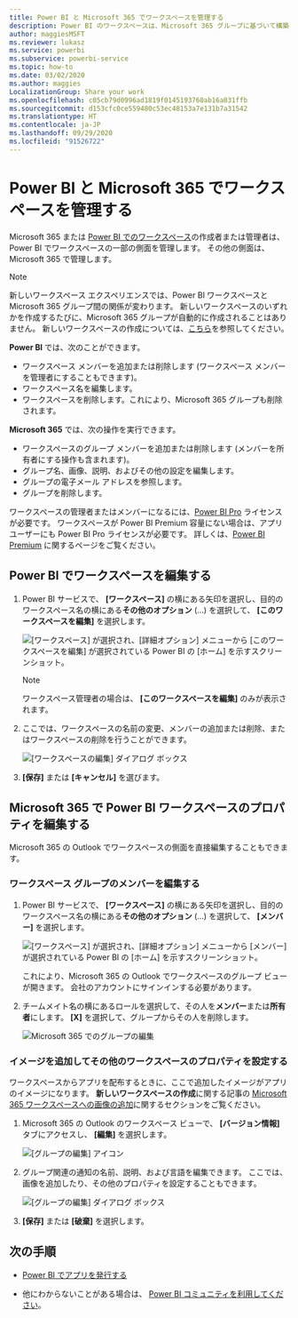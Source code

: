 ```yaml
---
title: Power BI と Microsoft 365 でワークスペースを管理する
description: Power BI のワークスペースは、Microsoft 365 グループに基づいて構築されたコラボレーション エクスペリエンスです。 Power BI および Microsoft 365 でワークスペースを管理します。
author: maggiesMSFT
ms.reviewer: lukasz
ms.service: powerbi
ms.subservice: powerbi-service
ms.topic: how-to
ms.date: 03/02/2020
ms.author: maggies
LocalizationGroup: Share your work
ms.openlocfilehash: c05cb79d0996ad1819f0145193760ab16a031ffb
ms.sourcegitcommit: d153cfc0ce559480c53ec48153a7e131b7a31542
ms.translationtype: HT
ms.contentlocale: ja-JP
ms.lasthandoff: 09/29/2020
ms.locfileid: "91526722"
---
```

# <a name="manage-your-workspace-in-power-bi-and-microsoft-365"></a>Power BI と Microsoft 365 でワークスペースを管理する

Microsoft 365 または [Power BI でのワークスペース](service-create-distribute-apps.md)の作成者または管理者は、Power BI でワークスペースの一部の側面を管理します。 その他の側面は、Microsoft 365 で管理します。

> [!NOTE]
> 新しいワークスペース エクスペリエンスでは、Power BI ワークスペースと Microsoft 365 グループ間の関係が変わります。 新しいワークスペースのいずれかを作成するたびに、Microsoft 365 グループが自動的に作成されることはありません。 新しいワークスペースの作成については、[こちら](service-create-the-new-workspaces.md)を参照してください。

**Power BI** では、次のことができます。

* ワークスペース メンバーを追加または削除します (ワークスペース メンバーを管理者にすることもできます)。
* ワークスペース名を編集します。
* ワークスペースを削除します。これにより、Microsoft 365 グループも削除されます。

**Microsoft 365** では、次の操作を実行できます。

* ワークスペースのグループ メンバーを追加または削除します (メンバーを所有者にする操作も含まれます)。
* グループ名、画像、説明、およびその他の設定を編集します。
* グループの電子メール アドレスを参照します。
* グループを削除します。

ワークスペースの管理者またはメンバーになるには、[Power BI Pro](../fundamentals/service-features-license-type.md) ライセンスが必要です。 ワークスペースが Power BI Premium 容量にない場合は、アプリ ユーザーにも Power BI Pro ライセンスが必要です。 詳しくは、[Power BI Premium](../admin/service-premium-what-is.md) に関するページをご覧ください。

## <a name="edit-your-workspace-in-power-bi"></a>Power BI でワークスペースを編集する

1. Power BI サービスで、 **[ワークスペース]** の横にある矢印を選択し、目的のワークスペース名の横にある**その他のオプション** (...) を選択して、 **[このワークスペースを編集]** を選択します。

   ![[ワークスペース] が選択され、[詳細オプション] メニューから [このワークスペースを編集] が選択されている Power BI の [ホーム] を示すスクリーンショット。](media/service-manage-app-workspace-in-power-bi-and-office-365/power-bi-app-ellipsis.png)

   > [!NOTE]
   > ワークスペース管理者の場合は、 **[このワークスペースを編集]** のみが表示されます。

1. ここでは、ワークスペースの名前の変更、メンバーの追加または削除、またはワークスペースの削除を行うことができます。

   ![[ワークスペースの編集] ダイアログ ボックス](media/service-manage-app-workspace-in-power-bi-and-office-365/power-bi-app-edit-workspace.png)

1. **[保存]** または **[キャンセル]** を選びます。

## <a name="edit-power-bi-workspace-properties-in-microsoft-365"></a>Microsoft 365 で Power BI ワークスペースのプロパティを編集する

Microsoft 365 の Outlook でワークスペースの側面を直接編集することもできます。

### <a name="edit-the-members-of-the-workspace-group"></a>ワークスペース グループのメンバーを編集する

1. Power BI サービスで、 **[ワークスペース]** の横にある矢印を選択し、目的のワークスペース名の横にある**その他のオプション** (...) を選択して、 **[メンバー]** を選択します。

   ![[ワークスペース] が選択され、[詳細オプション] メニューから [メンバー] が選択されている Power BI の [ホーム] を示すスクリーンショット。](media/service-manage-app-workspace-in-power-bi-and-office-365/power-bi-app-ellipsis-members.png)

   これにより、Microsoft 365 の Outlook でワークスペースのグループ ビューが開きます。 会社のアカウントにサインインする必要があります。

1. チームメイト名の横にあるロールを選択して、その人を**メンバー**または**所有者**にします。 **[X]** を選択して、グループからその人を削除します。

   ![Microsoft 365 でのグループの編集](media/service-manage-app-workspace-in-power-bi-and-office-365/pbi_managegroupo365.png)

### <a name="add-an-image-and-set-other-workspace-properties"></a>イメージを追加してその他のワークスペースのプロパティを設定する

ワークスペースからアプリを配布するときに、ここで追加したイメージがアプリのイメージになります。 **新しいワークスペースの作成**に関する記事の [Microsoft 365 ワークスペースへの画像の追加](service-create-workspaces.md#add-an-image-to-your-microsoft-365-workspace-optional)に関するセクションをご覧ください。

1. Microsoft 365 の Outlook のワークスペース ビューで、 **[バージョン情報]** タブにアクセスし、 **[編集]** を選択します。

    ![[グループの編集] アイコン](media/service-manage-app-workspace-in-power-bi-and-office-365/pbi_editgroupo365.png)
1. グループ関連の通知の名前、説明、および言語を編集できます。 ここでは、画像を追加したり、その他のプロパティを設定することもできます。

   ![[グループの編集] ダイアログ ボックス](media/service-manage-app-workspace-in-power-bi-and-office-365/pbi_editgrpo365dialog.png)

1. **[保存]** または **[破棄]** を選択します。

## <a name="next-steps"></a>次の手順

* [Power BI でアプリを発行する](service-create-distribute-apps.md)

* 他にわからないことがある場合は、 [Power BI コミュニティを利用してください](https://community.powerbi.com/)。
